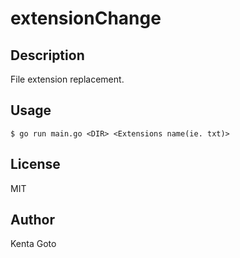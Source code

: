 # extensionChange 

## Description  
File extension replacement.  

## Usage  
```
$ go run main.go <DIR> <Extensions name(ie. txt)>
```

## License
MIT

## Author
Kenta Goto
